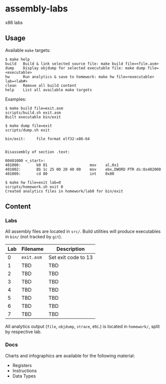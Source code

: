 # assembly-labs
x86 labs

## Usage
Available `make` targets:
```
$ make help
build   Build & link selected source file: make build file=<file.asm>
dump    Display objdump for selected executable file: make dump file=<executable>
hw      Run analytics & save to homework: make hw file=<executable> lab=<lab#>
clean   Remove all build content
help    List all available make targets
```
Examples:
```
$ make build file=exit.asm
scripts/build.sh exit.asm
Built executable bin/exit

$ make dump file=exit
scripts/dump.sh exit

bin/exit:     file format elf32-x86-64


Disassembly of section .text:

00401000 <_start>:
401000:       b0 01                   mov    al,0x1
401002:       8b 1c 25 00 20 40 00    mov    ebx,DWORD PTR ds:0x402000
401009:       cd 80                   int    0x80

$ make hw file=exit lab=0
scripts/homework.sh exit 0
Created analytics files in homework/lab0 for bin/exit
```

## Content
### Labs
All assembly files are located in `src/`. Build utilities will produce executables in `bin/` (not tracked by `git`). 

| Lab      | Filename | Description |
| ----------- | ----------- | -----------  |
| 0      | `exit.asm`       | Set exit code to 13 |
| 1   | TBD        | TBD |
| 2   | TBD        | TBD |
| 3   | TBD        | TBD |
| 4   | TBD        | TBD |
| 5   | TBD        | TBD |
| 6   | TBD        | TBD |
| 7   | TBD        | TBD |

All analytics output (`file`, `objdump`, `strace`, etc.) is located in `homework/`, split by respective lab.

### Docs
Charts and infographics are available for the following material:
- Registers
- Instructions
- Data Types
